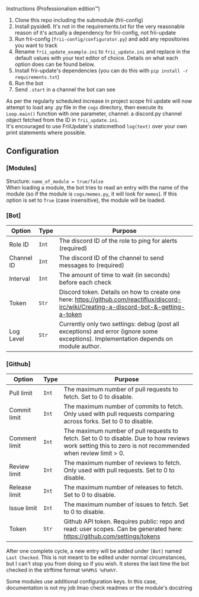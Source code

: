 Instructions (Professionalism edition™)
1. Clone this repo including the submodule (frii-config)
2. Install pyside6. It's not in the requirements.txt for the very reasonable reason of it's actually a dependency for frii-config, not frii-update
3. Run frii-config (`frii-config/configurator.py`) and add any repositories you want to track
4. Rename `frii_update_example.ini` to `frii_update.ini` and replace in the default values with your text editor of choice. Details on what each option does can be found below.
5. Install frii-update's dependencies (you can do this with `pip install -r requirements.txt`)
6. Run the bot
7. Send `.start` in a channel the bot can see 

As per the regularly scheduled increase in project scope frii update will now attempt to load any .py
file in the `cogs` directory, then execute its `Loop.main()` function with one parameter,
channel: a discord.py channel object fetched from the ID in `frii_update.ini`.  
It's encouraged to use FriiUpdate's staticmethod `log(text)` over your own print statements where possible.

## Configuration
### [Modules]
Structure: `name_of_module = true/false`  
When loading a module, the bot tries to read an entry with the name of the module 
(so if the module is `cogs/memes.py`, it will look for `memes`). If this option is set to
`True` (case insensitive), the module will be loaded. 
### [Bot]
| Option     | Type  | Purpose                                                                                                                                   |
|------------|-------|-------------------------------------------------------------------------------------------------------------------------------------------|
| Role ID    | `Int` | The discord ID of the role to ping for alerts (required)                                                                                  |
| Channel ID | `Int` | The discord ID of the channel to send messages to (required)                                                                              |
| Interval   | `Int` | The amount of time to wait (in seconds) before each check                                                                                 |
| Token      | `Str` | Discord token. Details on how to create one here: https://github.com/reactiflux/discord-irc/wiki/Creating-a-discord-bot-&-getting-a-token |
| Log Level  | `Str` | Currently only two settings: debug (post all exceptions) and error (ignore some exceptions). Implementation depends on module author.     |
### [Github]
| Option        | Type  | Purpose                                                                                                                                                   |
|---------------|-------|-----------------------------------------------------------------------------------------------------------------------------------------------------------|
| Pull limit    | `Int` | The maximum number of pull requests to fetch. Set to 0 to disable.                                                                                        |
| Commit limit  | `Int` | The maximum number of commits to fetch. Only used with pull requests comparing across forks. Set to 0 to disable.                                         |
| Comment limit | `Int` | The maximum number of pull requests to fetch. Set to 0 to disable. Due to how reviews work setting this to zero is not recommended when review limit > 0. |
| Review limit  | `Int` | The maximum number of reviews to fetch. Only used with pull requests. Set to 0 to disable.                                                                |
| Release limit | `Int` | The maximum number of releases to fetch. Set to 0 to disable.                                                                                             |
| Issue limit   | `Int` | The maximum number of issues to fetch. Set to 0 to disable.                                                                                               |
| Token         | `Str` | Github API token. Requires public: repo and read: user scopes. Can be generated here: https://github.com/settings/tokens                                  |

After one complete cycle, a new entry will be added under `[Bot]` named `Last Checked`.
This is not meant to be edited under normal circumstances, but I can't stop you from doing so if you wish.
It stores the last time the bot checked in the strftime format `%H%M%S %d%m%Y`.

Some modules use additional configuration keys. In this case, documentation is not my job lmao check readmes or the module's docstring